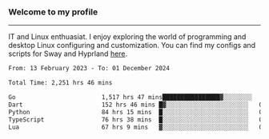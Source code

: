 ### Welcome to my profile

---

IT and Linux enthuasiat. I enjoy exploring the world of programming and desktop Linux configuring and customization. You can find my configs and scripts for Sway and Hyprland [here](https://github.com/uroborosq/mess-of-linux-configurations).

<!-- <div display="block">
 	<img align="left" width="48%" alt="isocalendar" src=".github/metrics/isocalendar_metrics.svg" />
	<img align="center" width="48%" alt="contributions" src=".github/metrics/contributions_metrics.svg" />
	<img align="center" alt="languages" src=".github/metrics/languages_metrics.svg" />
</div> -->

<!-- ![](https://komarev.com/ghpvc/?username=uroborosq&color=success&style=flat-square) -->
<!-- [](https://img.shields.io/github/last-commit/uroborosq/uroborosq?label=Profile%20updated&style=flat-square) -->

<!--START_SECTION:waka-->

```txt
From: 13 February 2023 - To: 01 December 2024

Total Time: 2,251 hrs 46 mins

Go                        1,517 hrs 47 mins████████████████▓░░░░░░░░   66.71 %
Dart                      152 hrs 46 mins █▓░░░░░░░░░░░░░░░░░░░░░░░   06.71 %
Python                    84 hrs 15 mins  █░░░░░░░░░░░░░░░░░░░░░░░░   03.70 %
TypeScript                76 hrs 38 mins  █░░░░░░░░░░░░░░░░░░░░░░░░   03.37 %
Lua                       67 hrs 9 mins   ▓░░░░░░░░░░░░░░░░░░░░░░░░   02.95 %
```

<!--END_SECTION:waka-->
